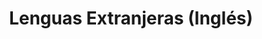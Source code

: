 ---
title: 'Lenguas Extranjeras (Inglés)'
description: 'Formación de profesionales en la enseñanza y traducción del idioma inglés.'
nivel: 'Licenciatura'
curso: 'pregrado'
icon: 'Book'
color: '#64dd17'
area: 'educación'
ubicacion: 'C.A. Los Perozo, Municipios: Mauroa, Dabajuro, Urumaco, Carirubana, San Francisco, Tocópero, Morón'
---